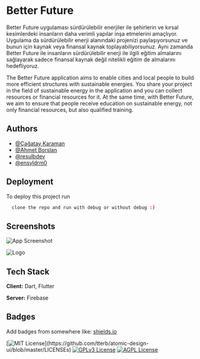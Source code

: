 
# Better Future

Better Future uygulaması sürdürülebilir enerjiler ile  şehirlerin ve kırsal kesimlerdeki insanların daha verimli yapılar inşa etmelerini amaçlıyor. Uygulama da sürdürülebilir enerji alanındaki projenizi paylaşıyorsunuz ve bunun için kaynak veya finansal kaynak toplayabiliyorsunuz. Aynı zamanda Better Future ile insanların sürdürülebilir enerji ile ilgili eğitim almalarını sağlayarak sadece finansal kaynak değil nitelikli eğitim de almalarını hedefliyoruz. 

The Better Future application aims to enable cities and local people to build more efficient structures with sustainable energies. You share your project in the field of sustainable energy in the application and you can collect resources or financial resources for it. At the same time, with Better Future, we aim to ensure that people receive education on sustainable energy, not only financial resources, but also qualified training.

## Authors

- [@Çağatay Karaman](https://github.com/ckaraman)
- [@Ahmet Borslan](https://github.com/auto-coder)
- [@resulbdev](https://github.com/resulbdev)
- [@ensyldrm0](https://github.com/ensyldrm0)
## Deployment

To deploy this project run

```bash
  clone the repo and run with debug or without debug :)
```


## Screenshots

![App Screenshot](https://via.placeholderLog.com/468x300?text=App+Screenshot+Here)


![Logo](https://dev-to-uploads.s3.amazonaws.com/uploads/articles/th5xamgrr6se0x5ro4g6.png)


## Tech Stack

**Client:** Dart, Flutter

**Server:** Firebase


## Badges

Add badges from somewhere like: [shields.io](https://shields.io/)

[![MIT License](https://img.shields.io/apm/l/atomic-design-ui.svg?)](https://github.com/tterb/atomic-design-ui/blob/master/LICENSEs)
[![GPLv3 License](https://img.shields.io/badge/License-GPL%20v3-yellow.svg)](https://opensource.org/licenses/)
[![AGPL License](https://img.shields.io/badge/license-AGPL-blue.svg)](http://www.gnu.org/licenses/agpl-3.0)


